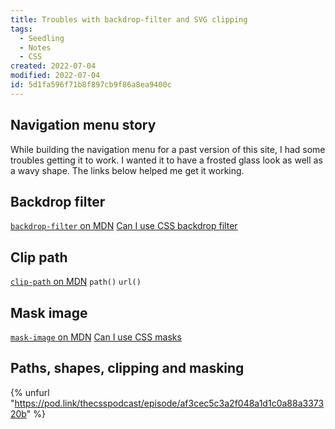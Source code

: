 ```yaml
---
title: Troubles with backdrop-filter and SVG clipping
tags:
  - Seedling
  - Notes
  - CSS
created: 2022-07-04
modified: 2022-07-04
id: 5d1fa596f71b8f897cb9f86a8ea9400c
---
```


## Navigation menu story

While building the navigation menu for a past version of this site, I had some troubles getting it to work. I wanted it to have a frosted glass look as well as a wavy shape. The links below helped me get it working.

## Backdrop filter

[`backdrop-filter` on MDN](https://developer.mozilla.org/en-US/docs/Web/CSS/backdrop-filter)
[Can I use CSS backdrop filter](https://caniuse.com/css-backdrop-filter)

## Clip path

[`clip-path` on MDN](https://developer.mozilla.org/en-US/docs/Web/CSS/clip-path)
`path()`
`url()`

## Mask image

[`mask-image` on MDN](https://developer.mozilla.org/en-US/docs/Web/CSS/mask-image)
[Can I use CSS masks](https://caniuse.com/css-masks)

## Paths, shapes, clipping and masking

{% unfurl "https://pod.link/thecsspodcast/episode/af3cec5c3a2f048a1d1c0a88a337320b" %}
